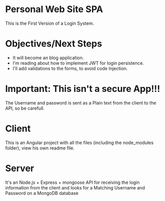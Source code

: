 # Personal Web Site SPA 

This is the First Version of a Login System.

# Objectives/Next Steps
- It will become an blog application. 
- I'm reading about how to implement JWT for login persistence.
- I'll add validations to the forms, to avoid code Injection.

# Important: This isn't a secure App!!!

The Username and password is sent as a Plain text from the client to the API, so be carefull.

# Client
This is an Angular project with all the files (including the node_modules folder),
view his own readme file.

# Server
It's an Node.js + Express + mongoose API for receiving the login information from the client and looks for a Matching Username and Password on a MongoDB database
